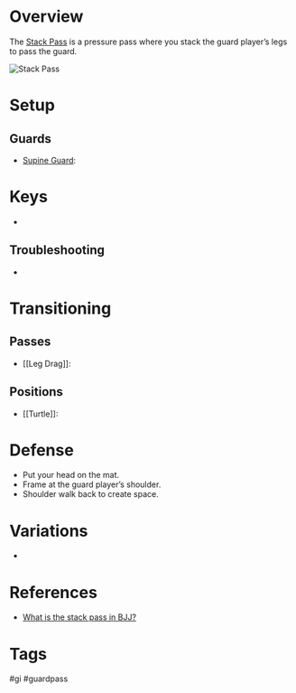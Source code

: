 # Overview
The <u>Stack Pass</u> is a pressure pass where you stack the guard player’s legs to pass the guard.

![Stack Pass](https://cdn.evolve-university.com/wp-content/uploads/2022/04/stack-pass-bjj.jpg)
# Setup
## Guards
- [Supine Guard](obsidian://open?vault=Obsidian-BJJ-Notes&file=Guards%2FSupine%20Guard):
# Keys
- 
## Troubleshooting
- 
# Transitioning
## Passes
- [[Leg Drag]]:
## Positions
- [[Turtle]]:
# Defense
- Put your head on the mat.
- Frame at the guard player’s shoulder.
- Shoulder walk back to create space.
# Variations
- 
# References
- [What is the stack pass in BJJ?](https://evolve-university.com/blog/what-is-the-stack-pass-in-bjj/)
# Tags
#gi #guardpass 